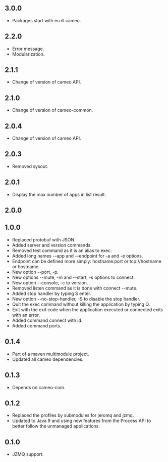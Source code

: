 3.0.0
-----

* Packages start with eu.ill.cameo.

2.2.0
-----

* Error message.
* Modularization.

2.1.1
-----

* Change of version of cameo API.

2.1.0
-----

* Change of version of cameo-common.

2.0.4
-----

* Change of version of cameo API.

2.0.3
-----

* Removed sysout.

2.0.1
-----

* Display the max number of apps in list result.

2.0.0
-----

1.0.0
-----

* Replaced protobuf with JSON.
* Added server and version commands.
* Removed test command as it is an alias to exec.
* Added long names --app and --endpoint for -a and -e options.
* Endpoint can be defined more simply: hostname:port or tcp://hostname or hostname.
* New option --port, -p.
* New options --mute, -m and --start, -s options to connect.
* New option --console, -c to version.
* Removed listen command as it is done with connect --mute.
* Added stop handler by typing S enter.
* New option --no-stop-handler, -S to disable the stop handler.
* Quit the exec command without killing the application by typing Q.
* Exit with the exit code when the application executed or connected exits with an error.
* Added command connect with id.
* Added command ports.

0.1.4
-----

* Part of a maven multimodule project.
* Updated all cameo dependencies.

0.1.3
-----

* Depends on cameo-com.

0.1.2
-----

* Replaced the profiles by submodules for jeromq and jzmq.
* Updated to Java 9 and using new features from the Process API to better follow the unmanaged applications.

0.1.0
-----

* JZMQ support.

